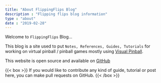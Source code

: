 ```yaml
---
title: "About FlippingFlips Blog"
description : "Flipping flips blog information"
type : "about"
date : "2019-02-28"
---
```


Welcome to `FlippingFlips` Blog...

This blog is a site used to put `Notes, References, Guides, Tutorials` for working on virtual pinball / pinball games mostly using [Visual Pinball](/en/simulation/visualpinball/).

This website is open source and available on [GitHub](https://github.com/FlippingFlips/flippingflips-blog) 

{{< box >}}
If you would like to contribute any kind of guide, tutorial or post here, you can make pull requests on GitHub.
{{< /box >}}
